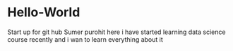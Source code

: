 # Hello-World
Start up for git hub 
Sumer purohit here i have started learning data science course recently and i wan to learn everything about it
